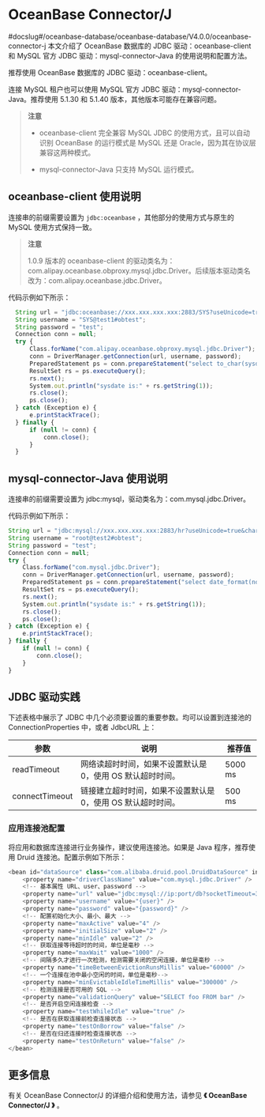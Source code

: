# OceanBase Connector/J
#docslug#/oceanbase-database/oceanbase-database/V4.0.0/oceanbase-connector-j
本文介绍了 OceanBase 数据库的 JDBC 驱动：oceanbase-client 和 MySQL 官方 JDBC 驱动：mysql-connector-Java 的使用说明和配置方法。

推荐使用 OceanBase 数据库的 JDBC 驱动：oceanbase-client。

连接 MySQL 租户也可以使用 MySQL 官方 JDBC 驱动：mysql-connector-Java。推荐使用 5.1.30 和 5.1.40 版本，其他版本可能存在兼容问题。

>**注意**
>
>* oceanbase-client 完全兼容 MySQL JDBC 的使用方式，且可以自动识别 OceanBase 的运行模式是 MySQL 还是 Oracle，因为其在协议层兼容这两种模式。
>
>* mysql-connector-Java 只支持 MySQL 运行模式。

## oceanbase-client 使用说明

连接串的前缀需要设置为 `jdbc:oceanbase` ，其他部分的使用方式与原生的 MySQL 使用方式保持一致。

>**注意**
>
>1.0.9 版本的 oceanbase-client 的驱动类名为：com.alipay.oceanbase.obproxy.mysql.jdbc.Driver。后续版本驱动类名改为：com.alipay.oceanbase.jdbc.Driver。

代码示例如下所示：

```javascript
  String url = "jdbc:oceanbase://xxx.xxx.xxx.xxx:2883/SYS?useUnicode=true&characterEncoding=utf-8";              //IP地址:OBProxy端口号/数据库名
  String username = "SYS@test1#obtest";                                                                          //用户名@租户名#集群名称
  String password = "test";                                                                                      //密码
  Connection conn = null;                                                                                         
  try {                                                                                                           
      Class.forName("com.alipay.oceanbase.obproxy.mysql.jdbc.Driver");                                             //驱动类名
      conn = DriverManager.getConnection(url, username, password);
      PreparedStatement ps = conn.prepareStatement("select to_char(sysdate,'yyyy-MM-dd HH24:mi:ss') from dual;");
      ResultSet rs = ps.executeQuery();
      rs.next();
      System.out.println("sysdate is:" + rs.getString(1));
      rs.close();
      ps.close();
  } catch (Exception e) {
      e.printStackTrace();
  } finally {
      if (null != conn) {
          conn.close();
      }
  }
```

## mysql-connector-Java 使用说明

连接串的前缀需要设置为 jdbc:mysql，驱动类名为：com.mysql.jdbc.Driver。

代码示例如下所示：

```javascript
String url = "jdbc:mysql://xxx.xxx.xxx.xxx:2883/hr?useUnicode=true&characterEncoding=utf-8";                    //IP地址:OBProxy端口号/数据库名
String username = "root@test2#obtest";                                                                          //用户名@租户名#集群名称
String password = "test";                                                                                       //密码
Connection conn = null;
try {
    Class.forName("com.mysql.jdbc.Driver");                                                                       //驱动类名
    conn = DriverManager.getConnection(url, username, password);
    PreparedStatement ps = conn.prepareStatement("select date_format(now(),'%Y-%m-%d %H:%i:%s');");
    ResultSet rs = ps.executeQuery();
    rs.next();
    System.out.println("sysdate is:" + rs.getString(1));
    rs.close();
    ps.close();
} catch (Exception e) {
    e.printStackTrace();
} finally {
    if (null != conn) {
        conn.close();
    }
}
```

## JDBC 驱动实践

下述表格中展示了 JDBC 中几个必须要设置的重要参数。均可以设置到连接池的 ConnectionProperties 中，或者 JdbcURL 上：

|     **参数**     |              **说明**               | **推荐值** |
|----------------|-----------------------------------|---------|
| readTimeout    | 网络读超时时间，如果不设置默认是 0，使用 OS 默认超时时间。  | 5000 ms |
| connectTimeout | 链接建立超时时间，如果不设置默认是 0，使用 OS 默认超时时间。 | 500 ms  |

### 应用连接池配置

将应用和数据库连接进行业务操作，建议使用连接池。如果是 Java 程序，推荐使用 Druid 连接池。配置示例如下所示：

```javascript
<bean id="dataSource" class="com.alibaba.druid.pool.DruidDataSource" init-method="init" destroy-method="close">
    <property name="driverClassName" value="com.mysql.jdbc.Driver" />
    <!-- 基本属性 URL、user、password -->
    <property name="url" value="jdbc:mysql://ip:port/db?socketTimeout=30000&amp;connectTimeout=3000" />
    <property name="username" value="{user}" />
    <property name="password" value="{password}" />
    <!-- 配置初始化大小、最小、最大 -->
    <property name="maxActive" value="4" />                                                                       //initialSize/minIdle/maxActive视业务规模设置
    <property name="initialSize" value="2" />
    <property name="minIdle" value="2" />
    <!-- 获取连接等待超时的时间，单位是毫秒 -->
    <property name="maxWait" value="1000" />
    <!-- 间隔多久才进行一次检测，检测需要关闭的空闲连接，单位是毫秒 -->
    <property name="timeBetweenEvictionRunsMillis" value="60000" />
    <!-- 一个连接在池中最小空闲的时间，单位是毫秒-->
    <property name="minEvictableIdleTimeMillis" value="300000" />
    <!-- 检测连接是否可用的 SQL -->
    <property name="validationQuery" value="SELECT foo FROM bar" />                                               //找真实的、记录少的业务表用作查询探测语句
    <!-- 是否开启空闲连接检查 -->
    <property name="testWhileIdle" value="true" />
    <!-- 是否在获取连接前检查连接状态 -->
    <property name="testOnBorrow" value="false" />
    <!-- 是否在归还连接时检查连接状态 -->
    <property name="testOnReturn" value="false" />
</bean>
```

## 更多信息

有关 OceanBase Connector/J 的详细介绍和使用方法，请参见 **《 OceanBase Connector/J 》** 。
